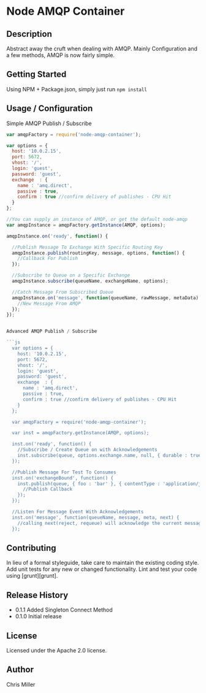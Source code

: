 # Node AMQP Container

## Description

Abstract away the cruft when dealing with AMQP.
Mainly Configuration and a few methods, AMQP is now fairly simple.

## Getting Started

Using NPM + Package.json, simply just run `npm install`

## Usage / Configuration

Simple AMQP Publish / Subscribe

```js
var amqpFactory = require('node-amqp-container');

var options = {
  host: '10.0.2.15',
  port: 5672,
  vhost: '/',
  login: 'guest',
  password: 'guest',
  exchange  : {
    name : 'amq.direct',
    passive : true,
    confirm : true //confirm delivery of publishes - CPU Hit
  }
};

//You can supply an instance of AMQP, or get the default node-amqp
var amqpInstance = amqpFactory.getInstance(AMQP, options);

amqpInstance.on('ready', function() {

  //Publish Message To Exchange With Specific Routing Key
  amqpInstance.publish(routingKey, message, options, function() {
    //Callback For Publish
  });

  //Subscribe to Queue on a Specific Exchange
  amqpInstance.subscribe(queueName, exchangeName, options);

  //Catch Message From Subscribed Queue
  amqpInstance.on('message', function(queueName, rawMessage, metaData) {
    //New Message From AMQP
  });
});


Advanced AMQP Publish / Subscribe

```js
  var options = {
    host: '10.0.2.15',
    port: 5672,
    vhost: '/',
    login: 'guest',
    password: 'guest',
    exchange  : {
      name : 'amq.direct',
      passive : true,
      confirm : true //confirm delivery of publishes - CPU Hit
    }
  };

  var amqpFactory = require('node-amqp-container');

  var inst = amqpFactory.getInstance(AMQP, options);

  inst.on('ready', function() {
    //Subscribe / Create Queue on with Acknowledgements
    inst.subscribe(queue, options.exchange.name, null, { durable : true, autoDelete : false }, { ack : true });
  });

  //Publish Message For Test To Consumes
  inst.on('exchangeBound', function() {
    inst.publish(queue, { foo : 'bar' }, { contentType : 'application/json'}, function(err) {
      //Publish Callback
    });
  });

  //Listen For Message Event With Acknowledgements
  inst.on('message', function(queueName, message, meta, next) {
    //calling next(reject, requeue) will acknowledge the current message and get the next
  });

```

## Contributing
In lieu of a formal styleguide, take care to maintain the existing coding style. Add unit tests for any new or changed functionality. Lint and test your code using [grunt][grunt].

## Release History

- 0.1.1 Added Singleton Connect Method
- 0.1.0 Initial release

## License

Licensed under the Apache 2.0 license.

## Author

Chris Miller